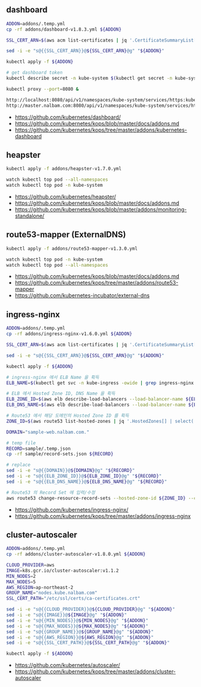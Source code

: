 ## dashboard
```bash
ADDON=addons/.temp.yml
cp -rf addons/dashboard-v1.8.3.yml ${ADDON}

SSL_CERT_ARN=$(aws acm list-certificates | jq '.CertificateSummaryList[] | select(.DomainName=="nalbam.com")' | grep CertificateArn | cut -d'"' -f4)

sed -i -e "s@{{SSL_CERT_ARN}}@${SSL_CERT_ARN}@g" "${ADDON}"

kubectl apply -f ${ADDON}

# get dashboard token
kubectl describe secret -n kube-system $(kubectl get secret -n kube-system | grep kubernetes-dashboard-token | awk '{print $1}')

kubectl proxy --port=8080 &

http://localhost:8080/api/v1/namespaces/kube-system/services/https:kubernetes-dashboard:/proxy/
http://master.nalbam.com:8080/api/v1/namespaces/kube-system/services/https:kubernetes-dashboard:/proxy/
```
* https://github.com/kubernetes/dashboard/
* https://github.com/kubernetes/kops/blob/master/docs/addons.md
* https://github.com/kubernetes/kops/tree/master/addons/kubernetes-dashboard

## heapster
```bash
kubectl apply -f addons/heapster-v1.7.0.yml

watch kubectl top pod --all-namespaces
watch kubectl top pod -n kube-system
```
* https://github.com/kubernetes/heapster/
* https://github.com/kubernetes/kops/blob/master/docs/addons.md
* https://github.com/kubernetes/kops/blob/master/addons/monitoring-standalone/

## route53-mapper (ExternalDNS)
```bash
kubectl apply -f addons/route53-mapper-v1.3.0.yml

watch kubectl top pod -n kube-system
watch kubectl top pod --all-namespaces
```
* https://github.com/kubernetes/kops/blob/master/docs/addons.md
* https://github.com/kubernetes/kops/tree/master/addons/route53-mapper
* https://github.com/kubernetes-incubator/external-dns

## ingress-nginx
```bash
ADDON=addons/.temp.yml
cp -rf addons/ingress-nginx-v1.6.0.yml ${ADDON}

SSL_CERT_ARN=$(aws acm list-certificates | jq '.CertificateSummaryList[] | select(.DomainName=="nalbam.com")' | grep CertificateArn | cut -d'"' -f4)

sed -i -e "s@{{SSL_CERT_ARN}}@${SSL_CERT_ARN}@g" "${ADDON}"

kubectl apply -f ${ADDON}

# ingress-nginx 에서 ELB Name 을 획득
ELB_NAME=$(kubectl get svc -n kube-ingress -owide | grep ingress-nginx | awk '{print $4}' | cut -d'-' -f1)

# ELB 에서 Hosted Zone ID, DNS Name 을 획득
ELB_ZONE_ID=$(aws elb describe-load-balancers --load-balancer-name ${ELB_NAME} | grep CanonicalHostedZoneNameID | cut -d'"' -f4)
ELB_DNS_NAME=$(aws elb describe-load-balancers --load-balancer-name ${ELB_NAME} | grep '"DNSName"' | cut -d'"' -f4)

# Route53 에서 해당 도메인의 Hosted Zone ID 를 획득
ZONE_ID=$(aws route53 list-hosted-zones | jq '.HostedZones[] | select(.Name=="nalbam.com.")' | grep '"Id"' | cut -d'"' -f4 | cut -d'/' -f3)

DOMAIN="sample-web.nalbam.com."

# temp file
RECORD=sample/.temp.json
cp -rf sample/record-sets.json ${RECORD}

# replace
sed -i -e "s@{{DOMAIN}}@${DOMAIN}@g" "${RECORD}"
sed -i -e "s@{{ELB_ZONE_ID}}@${ELB_ZONE_ID}@g" "${RECORD}"
sed -i -e "s@{{ELB_DNS_NAME}}@${ELB_DNS_NAME}@g" "${RECORD}"

# Route53 의 Record Set 에 입력/수정
aws route53 change-resource-record-sets --hosted-zone-id ${ZONE_ID} --change-batch file://./${RECORD}
```
* https://github.com/kubernetes/ingress-nginx/
* https://github.com/kubernetes/kops/tree/master/addons/ingress-nginx

## cluster-autoscaler
```bash
ADDON=addons/.temp.yml
cp -rf addons/cluster-autoscaler-v1.8.0.yml ${ADDON}

CLOUD_PROVIDER=aws
IMAGE=k8s.gcr.io/cluster-autoscaler:v1.1.2
MIN_NODES=2
MAX_NODES=5
AWS_REGION=ap-northeast-2
GROUP_NAME="nodes.kube.nalbam.com"
SSL_CERT_PATH="/etc/ssl/certs/ca-certificates.crt"

sed -i -e "s@{{CLOUD_PROVIDER}}@${CLOUD_PROVIDER}@g" "${ADDON}"
sed -i -e "s@{{IMAGE}}@${IMAGE}@g" "${ADDON}"
sed -i -e "s@{{MIN_NODES}}@${MIN_NODES}@g" "${ADDON}"
sed -i -e "s@{{MAX_NODES}}@${MAX_NODES}@g" "${ADDON}"
sed -i -e "s@{{GROUP_NAME}}@${GROUP_NAME}@g" "${ADDON}"
sed -i -e "s@{{AWS_REGION}}@${AWS_REGION}@g" "${ADDON}"
sed -i -e "s@{{SSL_CERT_PATH}}@${SSL_CERT_PATH}@g" "${ADDON}"

kubectl apply -f ${ADDON}
```
* https://github.com/kubernetes/autoscaler/
* https://github.com/kubernetes/kops/tree/master/addons/cluster-autoscaler

